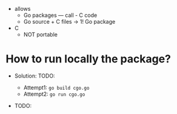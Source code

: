 * allows
  * Go packages — call - C code
  * Go source + C files → 1! Go package
* C
  * NOT portable

# How to run locally the package?
* Solution: TODO:
  * Attempt1: `go build cgo.go`
  * Attempt2: `go run cgo.go`

* TODO: 